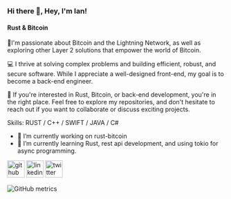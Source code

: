 ### Hi there 👋, Hey, I'm Ian!
#### Rust & Bitcoin
🚀I'm passionate about Bitcoin and the Lightning Network, as well as exploring other Layer 2 solutions that empower the world of Bitcoin.

💻 I thrive at solving complex problems and building efficient, robust, and secure software. While I appreciate a well-designed front-end, my goal is to become a back-end engineer.

🔧 If you're interested in Rust, Bitcoin, or back-end development, you're in the right place. Feel free to explore my repositories, and don't hesitate to reach out if you want to collaborate or discuss exciting projects.


Skills: RUST / C++ / SWIFT / JAVA / C#

- 🔭 I’m currently working on rust-bitcoin 
- 🌱 I’m currently learning Rust, rest api development, and using tokio for async programming. 


[<img src='https://cdn.jsdelivr.net/npm/simple-icons@3.0.1/icons/github.svg' alt='github' height='40'>](https://github.com/slanesuke)  [<img src='https://cdn.jsdelivr.net/npm/simple-icons@3.0.1/icons/linkedin.svg' alt='linkedin' height='40'>](https://www.linkedin.com/in/ian-slane/)  [<img src='https://cdn.jsdelivr.net/npm/simple-icons@3.0.1/icons/twitter.svg' alt='twitter' height='40'>](https://twitter.com/ian_slane)  

![GitHub metrics](https://metrics.lecoq.io/slanesuke)  


